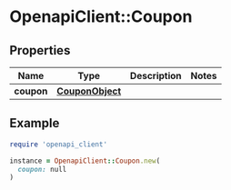 # OpenapiClient::Coupon

## Properties

| Name | Type | Description | Notes |
| ---- | ---- | ----------- | ----- |
| **coupon** | [**CouponObject**](CouponObject.md) |  |  |

## Example

```ruby
require 'openapi_client'

instance = OpenapiClient::Coupon.new(
  coupon: null
)
```

